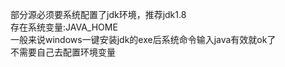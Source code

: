 部分源必须要系统配置了jdk环境，推荐jdk1.8  
存在系统变量:JAVA_HOME  
一般来说windows一键安装jdk的exe后系统命令输入java有效就ok了  
不需要自己去配置环境变量